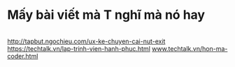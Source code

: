 # Mấy bài viết mà T nghĩ mà nó hay
|   |
|---|
http://tapbut.ngochieu.com/ux-ke-chuyen-cai-nut-exit
https://techtalk.vn/lap-trinh-vien-hanh-phuc.html
www.techtalk.vn/hon-ma-coder.html
